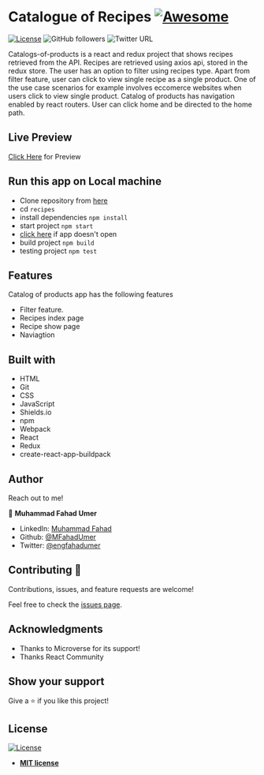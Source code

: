 # Catalogue of Recipes [![Awesome](https://cdn.rawgit.com/sindresorhus/awesome/d7305f38d29fed78fa85652e3a63e154dd8e8829/media/badge.svg)](https://github.com/MFahadUmer/todolist)

[![License](https://img.shields.io/badge/License-MIT-green.svg)]()
![GitHub followers](https://img.shields.io/github/followers/MFahadUmer?label=mfahadumer&style=social)
![Twitter URL](https://img.shields.io/twitter/follow/engfahadumer?label=Follow&style=social)

Catalogs-of-products is a react and redux project that shows recipes retrieved from the API. Recipes are retrieved using axios api, stored in the redux store. The user has an option to filter using recipes type. Apart from filter feature, user can click to view single recipe as a single product. One of the use case scenarios for example involves eccomerce websites when users click to view single product. Catalog of products has navigation enabled by react routers. User can click home and be directed to the home path.

## Live Preview

[Click Here](https://recipes-react-capstone.herokuapp.com/) for Preview

## Run this app on Local machine

- Clone repository from [here](https://github.com/MFahadUmer/Recipes.git)
- cd   `recipes`
- install dependencies `npm install`
- start project `npm start`
- [click here](http://localhost:3000) if app doesn't open
- build project `npm build`
- testing project `npm test`

## Features

Catalog of products app has the following features

- Filter feature.
- Recipes index page
- Recipe show page
- Naviagtion

## Built with

- HTML
- Git
- CSS
- JavaScript
- Shields.io
- npm
- Webpack
- React
- Redux
- create-react-app-buildpack

## Author

Reach out to me!

👤 **Muhammad Fahad Umer**

- LinkedIn: [Muhammad Fahad](https://www.linkedin.com/in/hillarykiptoo)
- Github: [@MFahadUmer](https://github.com/MFahadUmer)
- Twitter: [@engfahadumer](https://twitter.com/@engfahadumer)

## Contributing 🤝

Contributions, issues, and feature requests are welcome!

Feel free to check the [issues page](https://github.com/MFahadUmer/Endless-Runner/issues).

## Acknowledgments

- Thanks to Microverse for its support!
- Thanks React Community

## Show your support

Give a ⭐️ if you like this project!

## License

[![License](http://img.shields.io/:license-mit-blue.svg?style=flat-square)](http://badges.mit-license.org)

- **[MIT license](http://opensource.org/licenses/mit-license.php)**

